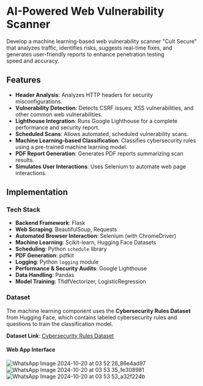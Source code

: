 
# AI-Powered Web Vulnerability Scanner

Develop a machine learning-based web vulnerability scanner "Cult Secure" that analyzes traffic, identifies risks, suggests real-time fixes, and generates user-friendly reports to enhance penetration testing speed and accuracy.
## Features

- **Header Analysis**: Analyzes HTTP headers for security misconfigurations.
- **Vulnerability Detection**: Detects CSRF issues, XSS vulnerabilities, and other common web vulnerabilities.
- **Lighthouse Integration**: Runs Google Lighthouse for a complete performance and security report.
- **Scheduled Scans**: Allows automated, scheduled vulnerability scans.
- **Machine Learning-based Classification**: Classifies cybersecurity rules using a pre-trained machine learning model.
- **PDF Report Generation**: Generates PDF reports summarizing scan results.
- **Simulates User Interactions**: Uses Selenium to automate web page interactions.

## Implementation

### Tech Stack

- **Backend Framework**: Flask
- **Web Scraping**: BeautifulSoup, Requests
- **Automated Browser Interaction**: Selenium (with ChromeDriver)
- **Machine Learning**: Scikit-learn, Hugging Face Datasets
- **Scheduling**: Python `schedule` library
- **PDF Generation**: pdfkit
- **Logging**: Python `logging` module
- **Performance & Security Audits**: Google Lighthouse
- **Data Handling**: Pandas
- **Model Training**: TfidfVectorizer, LogisticRegression

### Dataset

The machine learning component uses the **Cybersecurity Rules Dataset** from Hugging Face, which contains labeled cybersecurity rules and questions to train the classification model.

**Dataset Link**: [Cybersecurity Rules Dataset](https://huggingface.co/datasets/jcordon5/cybersecurity-rules)

#### Web App Interface
![WhatsApp Image 2024-10-20 at 03 52 26_86e4ad97](https://github.com/user-attachments/assets/e7090f5f-b7af-4306-92d0-4bb4082eaff6)
![WhatsApp Image 2024-10-20 at 03 53 35_fe308981](https://github.com/user-attachments/assets/237fc513-c0fc-4df7-8fab-851ea62acf12)
![WhatsApp Image 2024-10-20 at 03 53 53_a32f224b](https://github.com/user-attachments/assets/9b9aa2fb-dce0-4fb2-b0c5-0cf282bb216a)




